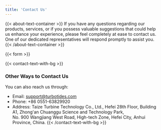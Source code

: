 ```yaml
---
title: 'Contact Us'
---
```


{{< about-text-container >}}
If you have any questions regarding our products, services, or if you possess valuable suggestions that could help us enhance your experience,
please feel completely at ease to contact us. One of our dedicated representatives will respond promptly to assist you.
{{< /about-text-container >}}


{{< form >}}

{{< contact-text-with-bg >}}
### Other Ways to Contact Us

You can also reach us through:

* Email: [support@turbotides.com](mailto:support@turbotides.com)
* Phone: +86 0551-63829920
* Address: Taize Turbine Technology Co., Ltd., Hefei 28th Floor, Building A1, Zhong'an Chuanggu Science and Technology Park,  
No. 900 Wangjiang West Road, High-tech Zone, Hefei City, Anhui Province, China.
{{< /contact-text-with-bg >}}